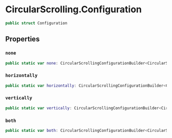 # CircularScrolling.Configuration

``` swift
public struct Configuration 
```

## Properties

### `none`

``` swift
public static var none: CircularScrollingConfigurationBuilder<CircularScrolling.None> 
```

### `horizontally`

``` swift
public static var horizontally: CircularScrollingConfigurationBuilder<CircularScrolling.Horizontally> 
```

### `vertically`

``` swift
public static var vertically: CircularScrollingConfigurationBuilder<CircularScrolling.Vertically> 
```

### `both`

``` swift
public static var both: CircularScrollingConfigurationBuilder<CircularScrolling.Both> 
```
